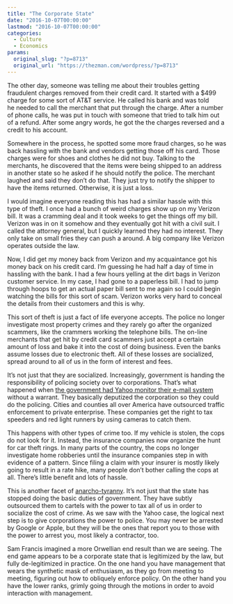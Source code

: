 ```yaml
---
title: "The Corporate State"
date: "2016-10-07T00:00:00"
lastmod: "2016-10-07T00:00:00"
categories:
  - Culture
  - Economics
params:
  original_slug: "?p=8713"
  original_url: "https://thezman.com/wordpress/?p=8713"
---
```


The other day, someone was telling me about their troubles getting
fraudulent charges removed from their credit card. It started with a
$499 charge for some sort of AT&T service. He called his bank and
was told he needed to call the merchant that put through the charge.
After a number of phone calls, he was put in touch with someone
that tried to talk him out of a refund. After some angry words, he got
the the charges reversed and a credit to his account.

Somewhere in the process, he spotted some more fraud charges, so he was
back hassling with the bank and vendors getting those off his card.
Those charges were for shoes and clothes he did not buy. Talking to the
merchants, he discovered that the items were being shipped to an address
in another state so he asked if he should notify the police. The
merchant laughed and said they don’t do that. They just try to notify
the shipper to have the items returned. Otherwise, it is just a loss.

I would imagine everyone reading this has had a similar hassle with this
type of theft. I once had a bunch of weird charges show up on my Verizon
bill. It was a cramming deal and it took weeks to get the things off my
bill. Verizon was in on it somehow and they eventually got hit with a
civil suit. I called the attorney general, but I quickly learned they
had no interest. They only take on small fries they can push a around. A
big company like Verizon operates outside the law.

Now, I did get my money back from Verizon and my acquaintance got his
money back on his credit card. I’m guessing he had half a day of time in
hassling with the bank. I had a few hours yelling at the dirt bags in
Verizon customer service. In my case, I had gone to a paperless bill. I
had to jump through hoops to get an actual paper bill sent to me again
so I could begin watching the bills for this sort of scam. Verizon works
very hard to conceal the details from their customers and this is why.

This sort of theft is just a fact of life everyone accepts. The police
no longer investigate most property crimes and they rarely go after the
organized scammers, like the crammers working the telephone bills. The
on-line merchants that get hit by credit card scammers just accept a
certain amount of loss and bake it into the cost of doing business. Even
the banks assume losses due to electronic theft. All of these losses are
socialized, spread around to all of us in the form of interest and fees.

It’s not just that they are socialized. Increasingly, government is
handing the responsibility of policing society over to corporations.
That’s what happened when <a
href="http://www.reuters.com/article/us-yahoo-nsa-exclusive-idUSKCN1241YT"
target="_blank">the government had Yahoo monitor their e-mail system</a>
without a warrant. They basically deputized the corporation so they
could do the policing. Cities and counties all over America have
outsourced traffic enforcement to private enterprise. These companies
get the right to tax speeders and red light runners by using cameras to
catch them.

This happens with other types of crime too. If my vehicle is stolen, the
cops do not look for it. Instead, the insurance companies now organize
the hunt for car theft rings. In many parts of the country, the cops no
longer investigate home robberies until the insurance companies step in
with evidence of a pattern. Since filing a claim with your insurer is
mostly likely going to result in a rate hike, many people don’t bother
calling the cops at all. There’s little benefit and lots of hassle.

This is another facet of
<a href="http://en.metapedia.org/wiki/Anarcho-tyranny"
target="_blank">anarcho-tyranny</a>. It’s not just that the state has
stopped doing the basic duties of government. They have subtly
outsourced them to cartels with the power to tax all of us in order to
socialize the cost of crime. As we saw with the Yahoo case, the logical
next step is to give corporations the power to police. You may never be
arrested by Google or Apple, but they will be the ones that report you
to those with the power to arrest you, most likely a contractor, too.

Sam Francis imagined a more Orwellian end result than we are seeing. The
end game appears to be a corporate state that is legitimized by the law,
but fully de-legitimized in practice. On the one hand you have
management that wears the synthetic mask of enthusiasm, as they go from
meeting to meeting, figuring out how to obliquely enforce policy. On the
other hand you have the lower ranks, grimly going through the motions in
order to avoid interaction with management.
